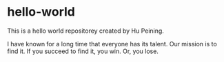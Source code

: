 # hello-world
This is a hello world repositorey created by Hu Peining.

I have known for a long time that everyone has its talent. Our mission is to find it. If you succeed to find it, you win. Or, you lose.
